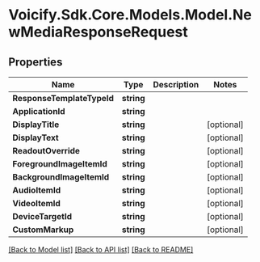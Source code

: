 # Voicify.Sdk.Core.Models.Model.NewMediaResponseRequest
## Properties

Name | Type | Description | Notes
------------ | ------------- | ------------- | -------------
**ResponseTemplateTypeId** | **string** |  | 
**ApplicationId** | **string** |  | 
**DisplayTitle** | **string** |  | [optional] 
**DisplayText** | **string** |  | [optional] 
**ReadoutOverride** | **string** |  | [optional] 
**ForegroundImageItemId** | **string** |  | [optional] 
**BackgroundImageItemId** | **string** |  | [optional] 
**AudioItemId** | **string** |  | [optional] 
**VideoItemId** | **string** |  | [optional] 
**DeviceTargetId** | **string** |  | [optional] 
**CustomMarkup** | **string** |  | [optional] 

[[Back to Model list]](../README.md#documentation-for-models) [[Back to API list]](../README.md#documentation-for-api-endpoints) [[Back to README]](../README.md)


